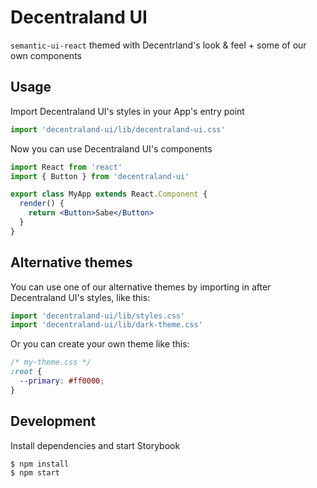 # Decentraland UI

`semantic-ui-react` themed with Decentrland's look & feel + some of our own components

## Usage

Import Decentraland UI's styles in your App's entry point

```jsx
import 'decentraland-ui/lib/decentraland-ui.css'
```

Now you can use Decentraland UI's components

```jsx
import React from 'react'
import { Button } from 'decentraland-ui'

export class MyApp extends React.Component {
  render() {
    return <Button>Sabe</Button>
  }
}
```

## Alternative themes

You can use one of our alternative themes by importing in after Decentraland UI's styles, like this:

```jsx
import 'decentraland-ui/lib/styles.css'
import 'decentraland-ui/lib/dark-theme.css'
```

Or you can create your own theme like this:

```css
/* my-theme.css */
:root {
  --primary: #ff0000;
}
```

## Development

Install dependencies and start Storybook

```
$ npm install
$ npm start
```
